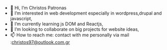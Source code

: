 - 👋 Hi, I’m Christos Patronas
- 👀 I’m interested in web development especially in wordpress,drupal and javascript, 
- 🌱 I’m currently learning js DOM and Reactjs,
- 💞️ I’m looking to collaborate on big projects for website ideas,
- 📫 How to reach me: contact with me personally via mail :christos97@outlook.com.gr

<!---
ChristosPatronas/ChristosPatronas is a ✨ special ✨ repository because its `README.md` (this file) appears on your GitHub profile.
You can click the Preview link to take a look at your changes.
--->
